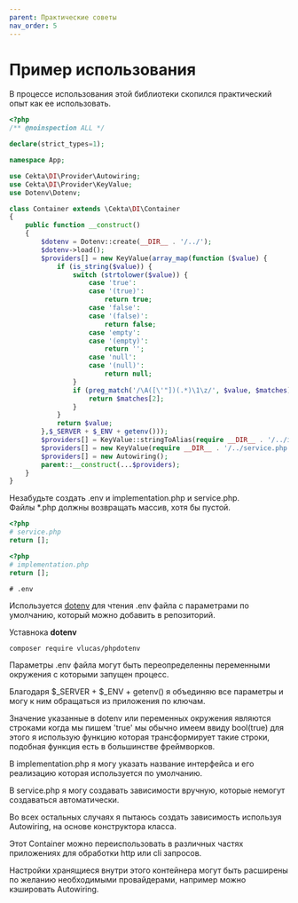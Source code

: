 ```yaml
---
parent: Практические советы
nav_order: 5
---
```


# Пример использования

В процессе использования этой библиотеки скопился практический опыт как ее использовать.

```php
<?php
/** @noinspection ALL */

declare(strict_types=1);

namespace App;

use Cekta\DI\Provider\Autowiring;
use Cekta\DI\Provider\KeyValue;
use Dotenv\Dotenv;

class Container extends \Cekta\DI\Container
{
    public function __construct()
    {
        $dotenv = Dotenv::create(__DIR__ . '/../');
        $dotenv->load();
        $providers[] = new KeyValue(array_map(function ($value) {
            if (is_string($value)) {
                switch (strtolower($value)) {
                    case 'true':
                    case '(true)':
                        return true;
                    case 'false':
                    case '(false)':
                        return false;
                    case 'empty':
                    case '(empty)':
                        return '';
                    case 'null':
                    case '(null)':
                        return null;
                }
                if (preg_match('/\A([\'"])(.*)\1\z/', $value, $matches)) {
                    return $matches[2];
                }
            }
            return $value;
        },$_SERVER + $_ENV + getenv()));
        $providers[] = KeyValue::stringToAlias(require __DIR__ . '/../implementation.php');
        $providers[] = new KeyValue(require __DIR__ . '/../service.php');
        $providers[] = new Autowiring();
        parent::__construct(...$providers);
    }
}
```

Незабудьте создать .env и implementation.php и service.php.  
Файлы *.php должны возвращать массив, хотя бы пустой.

```php
<?php
# service.php
return [];
```

```php
<?php
# implementation.php
return [];
```

```
# .env
```

Используется [dotenv](https://packagist.org/packages/vlucas/phpdotenv) 
для чтения .env файла с параметрами по умолчанию, который можно добавить в репозиторий.

Уставнока **dotenv**

``` 
composer require vlucas/phpdotenv
```

Параметры .env файла могут быть переопределенны переменными окружения с которыми запущен процесс.

Благодаря $_SERVER + $_ENV + getenv() я объединяю все параметры и могу к ним обращаться из приложения 
по ключам.

Значение указанные в dotenv или переменных окружения являются строками 
когда мы пишем 'true' мы обычно имеем ввиду bool(true) 
для этого я использую функцию которая трансформирует такие строки, подобная функция есть в большинстве фреймворков.

В implementation.php я могу указать название интерфейса и его реализацию которая используется по умолчанию.

В service.php я могу создавать зависимости вручную, которые немогут создаваться автоматически.

Во всех остальных случаях я пытаюсь создать зависимость используя Autowiring, на основе конструктора класса.

Этот Container можно переиспользовать в различных частях приложениях для обработки http или cli запросов.

Настройки хранящиеся внутри этого контейнера могут быть расширены по желанию необходимыми провайдерами, например 
можно кэшировать Autowiring. 
